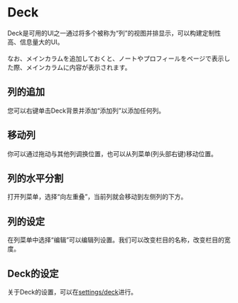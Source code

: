# Deck

Deck是可用的UI之一通过将多个被称为“列”的视图并排显示，可以构建定制性高、信息量大的UI。\
\
なお、メインカラムを追加しておくと、ノートやプロフィールをページで表示した際、メインカラムに内容が表示されます。

## 列的追加

您可以右键单击Deck背景并添加“添加列”以添加任何列。

## 移动列

你可以通过拖动与其他列调换位置，也可以从列菜单(列头部右键)移动位置。

## 列的水平分割

打开列菜单，选择“向左重叠”，当前列就会移动到左侧列的下方。

## 列的设定

在列菜单中选择“编辑”可以编辑列设置。我们可以改变栏目的名称，改变栏目的宽度。

## Deck的设定

关于Deck的设置，可以在[settings/deck](x-mi-web://settings/deck)进行。
